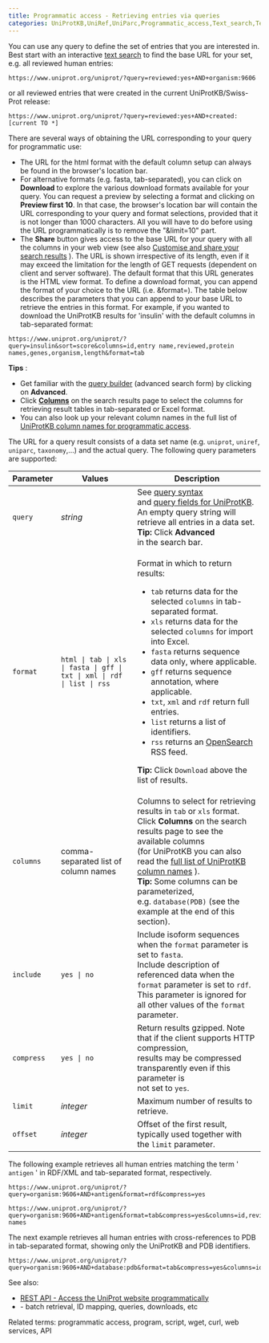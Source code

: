```yaml
---
title: Programmatic access - Retrieving entries via queries
categories: UniProtKB,UniRef,UniParc,Programmatic_access,Text_search,Technical,help
---
```


You can use any query to define the set of entries that you are interested in. Best start with an interactive [text search](http://www.uniprot.org/help/text-search) to find the base URL for your set, e.g. all reviewed human entries:

    https://www.uniprot.org/uniprot/?query=reviewed:yes+AND+organism:9606

or all reviewed entries that were created in the current UniProtKB/Swiss-Prot release:

    https://www.uniprot.org/uniprot/?query=reviewed:yes+AND+created:[current TO *]

There are several ways of obtaining the URL corresponding to your query for programmatic use:

-   The URL for the html format with the default column setup can always be found in the browser's location bar.
-   For alternative formats (e.g. fasta, tab-separated), you can click on **Download** to explore the various download formats available for your query. You can request a preview by selecting a format and clicking on **Preview first 10**. In that case, the browser's location bar will contain the URL corresponding to your query and format selections, provided that it is not longer than 1000 characters. All you will have to do before using the URL programmatically is to remove the "&limit=10" part.
-   The **Share** button gives access to the base URL for your query with all the columns in your web view (see also [Customise and share your search results](https://insideuniprot.blogspot.com/2015/03/) ). The URL is shown irrespective of its length, even if it may exceed the limitation for the length of GET requests (dependent on client and server software). The default format that this URL generates is the HTML view format. To define a download format, you can append the format of your choice to the URL (i.e. &format=). The table below describes the parameters that you can append to your base URL to retrieve the entries in this format. For example, if you wanted to download the UniProtKB results for 'insulin' with the default columns in tab-separated format:

<!-- -->

    https://www.uniprot.org/uniprot/?query=insulin&sort=score&columns=id,entry name,reviewed,protein names,genes,organism,length&format=tab  

**Tips** :

-   Get familiar with the [query builder](http://www.uniprot.org/help/advanced%5Fsearch) (advanced search form) by clicking on **Advanced**.
-   Click [**Columns**](http://www.uniprot.org/help/customize) on the search results page to select the columns for retrieving result tables in tab-separated or Excel format.
-   You can also look up your relevant column names in the full list of [UniProtKB column names for programmatic access](http://www.uniprot.org/help/uniprotkb%5Fcolumn%5Fnames).

The URL for a query result consists of a data set name (e.g. `uniprot`, `uniref`, `uniparc`, `taxonomy`,...) and the actual query. The following query parameters are supported:

<table><colgroup><col style="width: 10%" /><col style="width: 33%" /><col style="width: 55%" /></colgroup><thead><tr class="header"><th>Parameter</th><th>Values</th><th>Description</th></tr></thead><tbody><tr class="odd"><td><code>query</code></td><td><em>string</em></td><td>See <a href="http://www.uniprot.org/help/text-search">query syntax</a><br />
and <a href="http://www.uniprot.org/help/query-fields">query fields for UniProtKB</a>.<br />
An empty query string will retrieve all entries in a data set. <strong>Tip:</strong> Click <strong>Advanced</strong><br />
in the search bar.</td></tr><tr class="even"><td><code>format</code></td><td><code>html | tab | xls | fasta | gff | txt | xml | rdf | list | rss</code></td><td><p>Format in which to return results:</p><ul><li><code>tab</code> returns data for the selected <code>columns</code> in tab-separated format.</li><li><code>xls</code> returns data for the selected <code>columns</code> for import into Excel.</li><li><code>fasta</code> returns sequence data only, where applicable.</li><li><code>gff</code> returns sequence annotation, where applicable.</li><li><code>txt</code>, <code>xml</code> and <code>rdf</code> return full entries.</li><li><code>list</code> returns a list of identifiers.</li><li><code>rss</code> returns an <a href="http://opensearch.a9.com/">OpenSearch</a> RSS feed.</li></ul><p><strong>Tip:</strong> Click <code>Download</code> above the list of results.</p></td></tr><tr class="odd"><td><code>columns</code></td><td>comma-separated list of column names</td><td>Columns to select for retrieving results in <code>tab</code> or <code>xls</code> format.<br />
Click <strong>Columns</strong> on the search results page to see the available columns<br />
(for UniProtKB you can also read the <a href="http://www.uniprot.org/help/uniprotkb_column_names">full list of UniProtKB column names</a> ).<br />
<strong>Tip:</strong> Some columns can be parameterized, e.g. <code>database(PDB)</code> (see the example at the end of this section).</td></tr><tr class="even"><td><code>include</code></td><td><code>yes | no</code></td><td>Include isoform sequences when the <code>format</code> parameter is set to <code>fasta</code>.<br />
Include description of referenced data when the <code>format</code> parameter is set to <code>rdf</code>.<br />
This parameter is ignored for all other values of the <code>format</code> parameter.</td></tr><tr class="odd"><td><code>compress</code></td><td><code>yes | no</code></td><td>Return results gzipped. Note that if the client supports HTTP compression,<br />
results may be compressed transparently even if this parameter is<br />
not set to <code>yes</code>.</td></tr><tr class="even"><td><code>limit</code></td><td><em>integer</em></td><td>Maximum number of results to retrieve.</td></tr><tr class="odd"><td><code>offset</code></td><td><em>integer</em></td><td>Offset of the first result, typically used together with<br />
the <code>limit</code> parameter.</td></tr></tbody></table>

The following example retrieves all human entries matching the term ' `antigen` ' in RDF/XML and tab-separated format, respectively.

    https://www.uniprot.org/uniprot/?query=organism:9606+AND+antigen&format=rdf&compress=yes

    https://www.uniprot.org/uniprot/?query=organism:9606+AND+antigen&format=tab&compress=yes&columns=id,reviewed,protein names

The next example retrieves all human entries with cross-references to PDB in tab-separated format, showing only the UniProtKB and PDB identifiers.

    https://www.uniprot.org/uniprot/?query=organism:9606+AND+database:pdb&format=tab&compress=yes&columns=id,database(PDB)

See also:

-   [REST API - Access the UniProt website programmatically](http://www.uniprot.org/help/api)
-   \- batch retrieval, ID mapping, queries, downloads, etc

Related terms: programmatic access, program, script, wget, curl, web services, API

